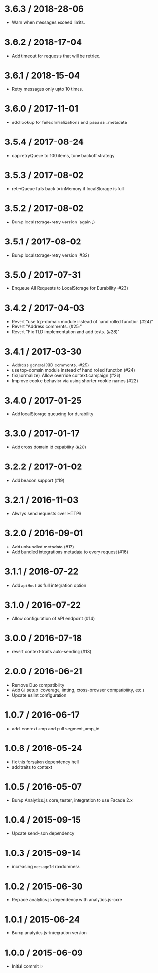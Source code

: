 
3.6.3 / 2018-28-06
==================

  * Warn when messages exceed limits.

3.6.2 / 2018-17-04
==================

  * Add timeout for requests that will be retried.

3.6.1 / 2018-15-04
==================

  * Retry messages only upto 10 times.

3.6.0 / 2017-11-01
==================

  * add lookup for failedInitializations and pass as _metadata

3.5.4 / 2017-08-24
==================

  * cap retryQueue to 100 items, tune backoff strategy

3.5.3 / 2017-08-02
==================

  * retryQueue falls back to inMemory if localStorage is full

3.5.2 / 2017-08-02
==================

  * Bump localstorage-retry version (again ;)

3.5.1 / 2017-08-02
==================

  * Bump localstorage-retry version (#32)

3.5.0 / 2017-07-31
==================

  * Enqueue All Requests to LocalStorage for Durability (#23)

3.4.2 / 2017-04-03
==================

  * Revert "use top-domain module instead of hand rolled function (#24)"
  * Revert "Address comments. (#25)"
  * Revert "Fix TLD implementation and add tests. (#28)"

3.4.1 / 2017-03-30
==================

  * Address general XID comments. (#25)
  * use top-domain module instead of hand rolled function (#24)
  * fix(normalize): Allow override context.campaign (#26)
  * Improve cookie behavior via using shorter cookie names (#22)

3.4.0 / 2017-01-25
==================

  * Add localStorage queueing for durability

3.3.0 / 2017-01-17
==================

  * Add cross domain id capability (#20)

3.2.2 / 2017-01-02
==================

  * Add beacon support (#19)

3.2.1 / 2016-11-03
==================

  * Always send requests over HTTPS

3.2.0 / 2016-09-01
==================

  * Add unbundled metadata (#17)
  * Add bundled integrations metadata to every request (#16)

3.1.1 / 2016-07-22
==================

  * Add `apiHost` as full integration option

3.1.0 / 2016-07-22
==================

  * Allow configuration of API endpoint (#14)

3.0.0 / 2016-07-18
==================

  * revert context-traits auto-sending (#13)

2.0.0 / 2016-06-21
==================

  * Remove Duo compatibility
  * Add CI setup (coverage, linting, cross-browser compatibility, etc.)
  * Update eslint configuration


1.0.7 / 2016-06-17
==================

  * add .context.amp and pull segment_amp_id


1.0.6 / 2016-05-24
==================

  * fix this forsaken dependency hell
  * add traits to context

1.0.5 / 2016-05-07
==================

  * Bump Analytics.js core, tester, integration to use Facade 2.x

1.0.4 / 2015-09-15
==================

  * Update send-json dependency

1.0.3 / 2015-09-14
==================

  * increasing `messageId` randomness

1.0.2 / 2015-06-30
==================

  * Replace analytics.js dependency with analytics.js-core

1.0.1 / 2015-06-24
==================

  * Bump analytics.js-integration version

1.0.0 / 2015-06-09
==================

  * Initial commit :sparkles:
